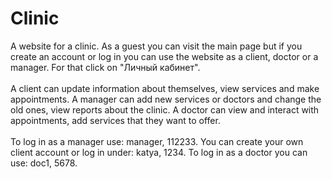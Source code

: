 # Clinic

A website for a clinic. As a guest you can visit the main page but if you create an account or log in you can use the website as a client, doctor or a manager. For that click on "Личный кабинет".
<br>
<br>A client can update information about themselves, view services and make appointments. A manager can add new services or doctors and change the old ones, view reports about the clinic. A doctor can view and interact with appointments, add services that they want to offer.
<br>
<br>To log in as a manager use: manager, 112233. You can create your own client account or log in under: katya, 1234. To log in as a doctor you can use: doc1, 5678.
